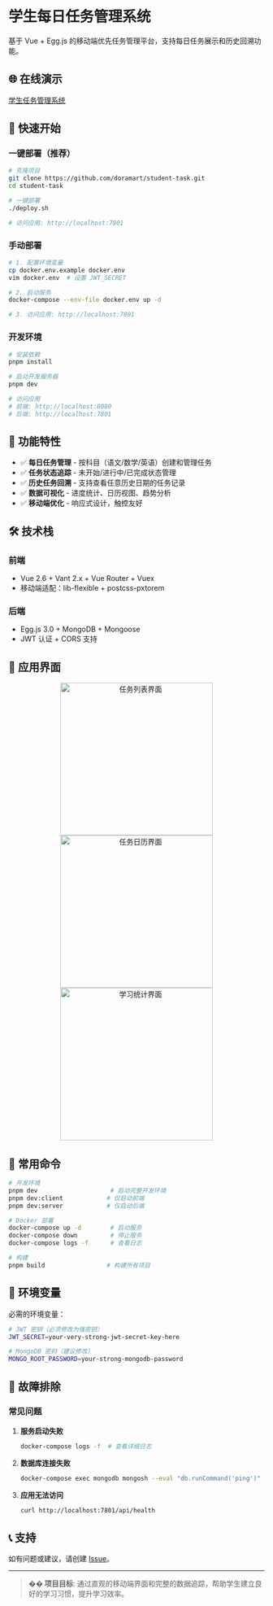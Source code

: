 # 学生每日任务管理系统

基于 Vue + Egg.js 的移动端优先任务管理平台，支持每日任务展示和历史回溯功能。

## 🌐 在线演示

[学生任务管理系统](https://student-task.micoai.cn)

## 🚀 快速开始

### 一键部署（推荐）

```bash
# 克隆项目
git clone https://github.com/doramart/student-task.git
cd student-task

# 一键部署
./deploy.sh

# 访问应用: http://localhost:7801
```

### 手动部署

```bash
# 1. 配置环境变量
cp docker.env.example docker.env
vim docker.env  # 设置 JWT_SECRET

# 2. 启动服务
docker-compose --env-file docker.env up -d

# 3. 访问应用: http://localhost:7801
```

### 开发环境

```bash
# 安装依赖
pnpm install

# 启动开发服务器
pnpm dev

# 访问应用
# 前端: http://localhost:8080
# 后端: http://localhost:7801
```

## 📱 功能特性

- ✅ **每日任务管理** - 按科目（语文/数学/英语）创建和管理任务
- ✅ **任务状态追踪** - 未开始/进行中/已完成状态管理
- ✅ **历史任务回溯** - 支持查看任意历史日期的任务记录
- ✅ **数据可视化** - 进度统计、日历视图、趋势分析
- ✅ **移动端优化** - 响应式设计，触控友好

## 🛠️ 技术栈

### 前端

- Vue 2.6 + Vant 2.x + Vue Router + Vuex
- 移动端适配：lib-flexible + postcss-pxtorem

### 后端

- Egg.js 3.0 + MongoDB + Mongoose
- JWT 认证 + CORS 支持

## 📸 应用界面

<div align="center">

<img src="https://raw.githubusercontent.com/doramart/student-task/master/docs/images/任务列表.jpeg" alt="任务列表界面" width="300"/>
<img src="https://raw.githubusercontent.com/doramart/student-task/master/docs/images/任务日历.jpeg" alt="任务日历界面" width="300"/>
<img src="https://raw.githubusercontent.com/doramart/student-task/master/docs/images/学习统计.jpeg" alt="学习统计界面" width="300"/>

</div>

## 🔧 常用命令

```bash
# 开发环境
pnpm dev                    # 启动完整开发环境
pnpm dev:client            # 仅启动前端
pnpm dev:server            # 仅启动后端

# Docker 部署
docker-compose up -d        # 启动服务
docker-compose down         # 停止服务
docker-compose logs -f      # 查看日志

# 构建
pnpm build                 # 构建所有项目
```

## 🔐 环境变量

必需的环境变量：

```bash
# JWT 密钥（必须修改为强密钥）
JWT_SECRET=your-very-strong-jwt-secret-key-here

# MongoDB 密码（建议修改）
MONGO_ROOT_PASSWORD=your-strong-mongodb-password
```

## 🐛 故障排除

### 常见问题

1. **服务启动失败**

   ```bash
   docker-compose logs -f  # 查看详细日志
   ```

2. **数据库连接失败**

   ```bash
   docker-compose exec mongodb mongosh --eval "db.runCommand('ping')"
   ```

3. **应用无法访问**
   ```bash
   curl http://localhost:7801/api/health
   ```

## 📞 支持

如有问题或建议，请创建 [Issue](https://github.com/doramart/student-task/issues)。

---

> **�� 项目目标**: 通过直观的移动端界面和完整的数据追踪，帮助学生建立良好的学习习惯，提升学习效率。
